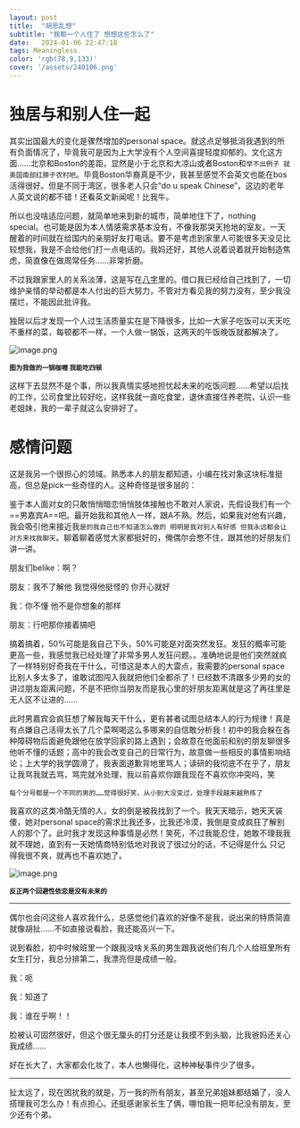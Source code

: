 ```yaml
---
layout: post
title:  "胡思乱想"
subtitle: "我都一个人住了 想想这些怎么了"
date:   2024-01-06 22:47:18
tags: Meaningless
color: 'rgb(78,9,133)'
cover: '/assets/240106.png'
---
```


# 独居与和别人住一起

其实出国最大的变化是骤然增加的personal space。就这点足够抵消我遇到的所有负面情况了，毕竟我可是因为上大学没有个人空间喜提轻度抑郁的。文化这方面……北京和Boston的差距，显然是小于北京和大凉山或者Boston和`举不出例子 就美国南部红脖子农村吧`。毕竟Boston华裔真是不少，我甚至感觉不会英文也能在bos活得很好。但是不同于湾区，很多老人只会“do u speak Chinese”，这边的老年人英文说的都不错！还看英文新闻呢！比我牛。

所以也没啥适应问题，就简单地来到新的城市，简单地住下了，nothing special。也可能是因为本人情感需求基本没有，不像我那哭天抢地的室友，一天醒着的时间就在给国内的亲朋好友打电话。要不是考虑到家里人可能很多天没见比较想我，我是不会给他们打一点电话的。我妈还好，其他人说着说着就开始制造焦虑，简直像在做周常任务……非常折磨。

不过我跟家里人的关系淡薄，这是写在[八字](https://chloritebot.github.io/2024/01/07.html)里的。借口我已经给自己找到了，一切维护亲情的举动都是本人付出的巨大努力，不管对方看见我的努力没有，至少我没摆烂，不能因此批评我。

独居以后才发现一个人过生活质量实在是下降很多，比如一大家子吃饭可以天天吃不重样的菜，每顿都不一样，一个人做一锅饭，这两天的午饭晚饭就都解决了。

![image.png](https://s2.loli.net/2024/01/07/qmOle8349fX2HkF.png)

<small>**图为我做的一锅咖喱 我能吃四顿**</small>

这样下去显然不是个事，所以我真情实感地担忧起未来的吃饭问题……希望以后找的工作，公司食堂比较好吃，这样我就一直吃食堂，退休直接住养老院，认识一些老姐妹，我的一辈子就这么安排好了。

# 感情问题

这是我另一个很担心的领域。熟悉本人的朋友都知道，小编在找对象这块标准挺高，但总是pick一些奇怪的人。这种奇怪是很多层的：

鉴于本人面对女的只敢悄悄暗恋悄悄肢体接触也不敢对人家说，先假设我们有一个==男嘉宾A==吧。最开始我和其他人一样，跟A不熟。然后，如果我对他有兴趣，我会吸引他来接近我`是的我自己也不知道怎么做的 明明是我对别人有好感 但我永远都会让对方来找我聊天`。聊着聊着感觉大家都挺好的，俺偶尔会憋不住，跟其他的好朋友们讲一讲。

朋友们belike：啊？

朋友：我不了解他 我觉得他挺怪的 你开心就好

我：你不懂 他不是你想象的那样

朋友：行吧那你接着搞吧

搞着搞着，50%可能是我自己下头，50%可能是对面突然发狂。发狂的概率可能更高一些，我感觉我已经处理了非常多男人发狂问题。。准确地说是他们突然就疯了一样特别好奇我在干什么，可惜这是本人的大雷点，我需要的personal space比别人多太多了，谁敢试图闯入我就把他们全都杀了！已经数不清跟多少男的女的讲过朋友距离问题，不是不把你当朋友而是我心里的好朋友距离就是这了再往里是无人区不让进的……

此时男嘉宾会疯狂想了解我每天干什么，更有甚者试图总结本人的行为规律！真是有点嫌自己活得太长了几个菜啊喝这么多哪来的自信敢分析我！初中的我会躲在各种障碍物后面避免跟他在放学回家的路上遇到；会故意在他面前和别的朋友聊很多他听不懂的话题；高中的我会改变自己的日常行为，故意做一些相反的事情影响结论；上大学的我学圆滑了，我表面道歉背地里骂人；读研的我彻底不在乎了，朋友让我骂我就去骂，骂完就冷处理，我以前喜欢你跟我现在不喜欢你冲突吗，笑

`每个分号都是一个不同的男的……觉得很好笑，从小到大没变过，处理手段越来越熟练了`

我喜欢的这类冷酷无情的人，女的倒是被我找到了一个。我天天暗示，她天天装傻，她对personal space的需求比我还多，比我还冷漠，我倒是变成疯狂了解别人的那个了。此时我才发现这种事情是必然！笑死，不过我能忍住，她敢不理我我就不理她，直到有一天她情商特别低地对我说了很过分的话，不记得是什么 只记得我很不爽，就再也不喜欢她了。

![image.png](https://s2.loli.net/2024/01/07/Ne9hGFyspUJo5xK.png)

<small>**反正两个回避性依恋是没有未来的**</small>

---
偶尔也会问这些人喜欢我什么，总感觉他们喜欢的好像不是我，说出来的特质简直就像胡扯……不如直接说看脸，我还能高兴一下。

说到看脸，初中时候班里一个跟我没啥关系的男生跟我说他们有几个人给班里所有女生打分，我总分排第二，我漂亮但是成绩一般。

我：呃

我：知道了

我：谁在乎啊！！

脸被认可固然很好，但这个很无厘头的打分还是让我摸不到头脑，比我爸妈还关心我成绩……

好在长大了，大家都会化妆了，本人也懒得化，这种神秘事件少了很多。

---
扯太远了，现在困扰我的就是，万一我的所有朋友，甚至兄弟姐妹都结婚了，没人搭理我可怎么办！有点担心。还挺感谢家长生了俩，哪怕我一把年纪没有朋友，至少还有个弟。